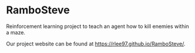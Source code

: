 # RamboSteve
Reinforcement learning project to teach an agent how to kill enemies within a maze.


Our project website can be found at https://rlee97.github.io/RamboSteve/.